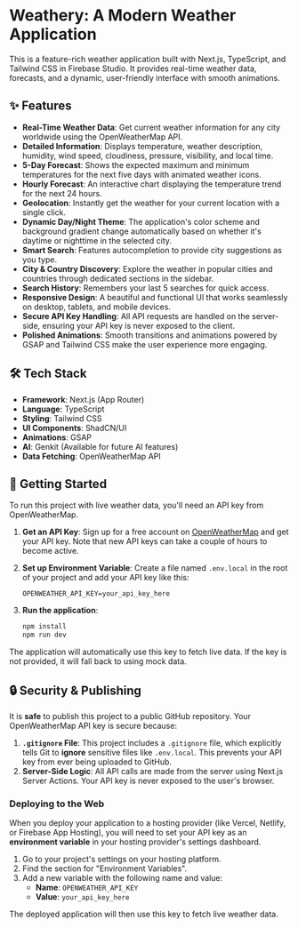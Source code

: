 # Weathery: A Modern Weather Application

This is a feature-rich weather application built with Next.js, TypeScript, and Tailwind CSS in Firebase Studio. It provides real-time weather data, forecasts, and a dynamic, user-friendly interface with smooth animations.

## ✨ Features

-   **Real-Time Weather Data**: Get current weather information for any city worldwide using the OpenWeatherMap API.
-   **Detailed Information**: Displays temperature, weather description, humidity, wind speed, cloudiness, pressure, visibility, and local time.
-   **5-Day Forecast**: Shows the expected maximum and minimum temperatures for the next five days with animated weather icons.
-   **Hourly Forecast**: An interactive chart displaying the temperature trend for the next 24 hours.
-   **Geolocation**: Instantly get the weather for your current location with a single click.
-   **Dynamic Day/Night Theme**: The application's color scheme and background gradient change automatically based on whether it's daytime or nighttime in the selected city.
-   **Smart Search**: Features autocompletion to provide city suggestions as you type.
-   **City & Country Discovery**: Explore the weather in popular cities and countries through dedicated sections in the sidebar.
-   **Search History**: Remembers your last 5 searches for quick access.
-   **Responsive Design**: A beautiful and functional UI that works seamlessly on desktop, tablets, and mobile devices.
-   **Secure API Key Handling**: All API requests are handled on the server-side, ensuring your API key is never exposed to the client.
-   **Polished Animations**: Smooth transitions and animations powered by GSAP and Tailwind CSS make the user experience more engaging.

## 🛠️ Tech Stack

-   **Framework**: Next.js (App Router)
-   **Language**: TypeScript
-   **Styling**: Tailwind CSS
-   **UI Components**: ShadCN/UI
-   **Animations**: GSAP
-   **AI**: Genkit (Available for future AI features)
-   **Data Fetching**: OpenWeatherMap API

## 🚀 Getting Started

To run this project with live weather data, you'll need an API key from OpenWeatherMap.

1.  **Get an API Key**: Sign up for a free account on [OpenWeatherMap](https://openweathermap.org/api) and get your API key. Note that new API keys can take a couple of hours to become active.

2.  **Set up Environment Variable**: Create a file named `.env.local` in the root of your project and add your API key like this:

    ```
    OPENWEATHER_API_KEY=your_api_key_here
    ```

3.  **Run the application**:
    ```bash
    npm install
    npm run dev
    ```

The application will automatically use this key to fetch live data. If the key is not provided, it will fall back to using mock data.

## 🔒 Security & Publishing

It is **safe** to publish this project to a public GitHub repository. Your OpenWeatherMap API key is secure because:

1.  **`.gitignore` File**: This project includes a `.gitignore` file, which explicitly tells Git to **ignore** sensitive files like `.env.local`. This prevents your API key from ever being uploaded to GitHub.
2.  **Server-Side Logic**: All API calls are made from the server using Next.js Server Actions. Your API key is never exposed to the user's browser.

### Deploying to the Web

When you deploy your application to a hosting provider (like Vercel, Netlify, or Firebase App Hosting), you will need to set your API key as an **environment variable** in your hosting provider's settings dashboard.

1.  Go to your project's settings on your hosting platform.
2.  Find the section for "Environment Variables".
3.  Add a new variable with the following name and value:
    *   **Name**: `OPENWEATHER_API_KEY`
    *   **Value**: `your_api_key_here`

The deployed application will then use this key to fetch live weather data.
